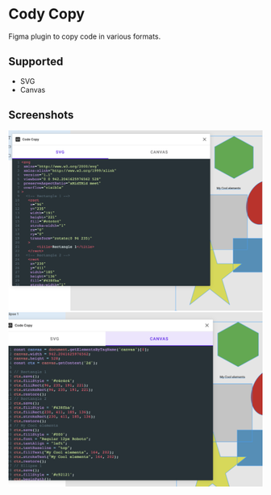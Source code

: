 # Cody Copy

Figma plugin to copy code in various formats.

## Supported

- SVG
- Canvas

## Screenshots

![](/screenshots/svg.png)
![](/screenshots/canvas.png)